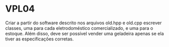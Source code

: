 # VPL04
Criar a partir do software descrito nos arquivos old.hpp e old.cpp escrever classes, uma para cada eletrodoméstico comercializado, e uma para o estoque. Além disso, deve ser possível vender uma geladeira apenas se ela tiver as especificações corretas.

